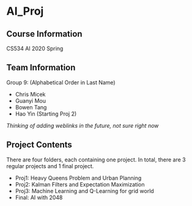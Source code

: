 # AI_Proj
## Course Information
CS534 AI 2020 Spring
## Team Information
Group 9: (Alphabetical Order in Last Name)
* Chris Micek
* Guanyi Mou
* Bowen Tang
* Hao Yin (Starting Proj 2)

*Thinking of adding weblinks in the future, not sure right now*

## Project Contents
There are four folders, each containing one project. In total, there are 3 regular projects and 1 final project.
* Proj1: Heavy Queens Problem and Urban Planning
* Proj2: Kalman Filters and Expectation Maximization
* Proj3: Machine Learning and Q-Learning for grid world
* Final: AI with 2048
